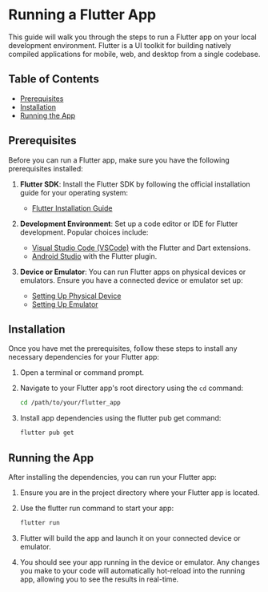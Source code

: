 # Running a Flutter App

This guide will walk you through the steps to run a Flutter app on your local development environment. Flutter is a UI toolkit for building natively compiled applications for mobile, web, and desktop from a single codebase.

## Table of Contents
- [Prerequisites](#prerequisites)
- [Installation](#installation)
- [Running the App](#running-the-app)

## Prerequisites

Before you can run a Flutter app, make sure you have the following prerequisites installed:

1. **Flutter SDK**: Install the Flutter SDK by following the official installation guide for your operating system:
   - [Flutter Installation Guide](https://flutter.dev/docs/get-started/install)

2. **Development Environment**: Set up a code editor or IDE for Flutter development. Popular choices include:
   - [Visual Studio Code (VSCode)](https://code.visualstudio.com/) with the Flutter and Dart extensions.
   - [Android Studio](https://developer.android.com/studio) with the Flutter plugin.

3. **Device or Emulator**: You can run Flutter apps on physical devices or emulators. Ensure you have a connected device or emulator set up:
   - [Setting Up Physical Device](https://flutter.dev/docs/get-started/install/windows#set-up-your-android-device)
   - [Setting Up Emulator](https://flutter.dev/docs/get-started/install/windows#set-up-the-android-emulator)

## Installation

Once you have met the prerequisites, follow these steps to install any necessary dependencies for your Flutter app:

1. Open a terminal or command prompt.

2. Navigate to your Flutter app's root directory using the `cd` command:
   ```bash
   cd /path/to/your/flutter_app

3. Install app dependencies using the flutter pub get command:
    ```bash
    flutter pub get

## Running the App

After installing the dependencies, you can run your Flutter app:

1. Ensure you are in the project directory where your Flutter app is located.

2. Use the flutter run command to start your app:
    ```bash
    flutter run

3. Flutter will build the app and launch it on your connected device or emulator.

4. You should see your app running in the device or emulator. Any changes you make to your code will automatically hot-reload into the running app, allowing you to see the results in real-time.
